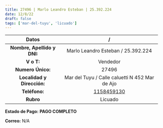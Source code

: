 ```yaml
---
title: 27496 | Marlo Leandro Esteban | 25.392.224
date: 12/8/22
draft: false
tags: ['mar-del-tuyu', 'licuado']
---
```


|          **Datos**          |                        /                       |
|:---------------------------:|:----------------------------------------------:|
| **Nombre, Apellido y DNI:** |       Marlo Leandro Esteban / 25.392.224       |
|          **V o T:**         |                    Vendedor                    |
|      **Numero Único:**      |                      27496                     |
|  **Localidad y Dirección:** | Mar del Tuyu / Calle caluetti N 452 Mar de Ajo |
|        **Teléfono:**        |     [1158459130](https://wa.me/1158459130)     |
|          **Rubro**          |                     Licuado                    |

**Estado de Pago:** **PAGO COMPLETO**

**Correo:** N/A

